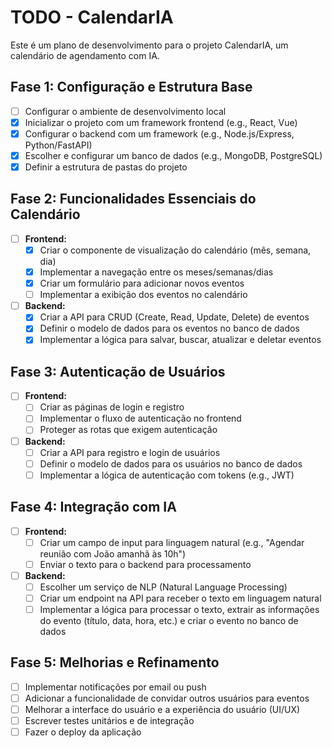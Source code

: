 # TODO - CalendarIA

Este é um plano de desenvolvimento para o projeto CalendarIA, um calendário de agendamento com IA.

## Fase 1: Configuração e Estrutura Base

- [ ] Configurar o ambiente de desenvolvimento local
- [x] Inicializar o projeto com um framework frontend (e.g., React, Vue)
- [x] Configurar o backend com um framework (e.g., Node.js/Express, Python/FastAPI)
- [x] Escolher e configurar um banco de dados (e.g., MongoDB, PostgreSQL)
- [x] Definir a estrutura de pastas do projeto

## Fase 2: Funcionalidades Essenciais do Calendário

- [ ] **Frontend:**
    - [x] Criar o componente de visualização do calendário (mês, semana, dia)
    - [x] Implementar a navegação entre os meses/semanas/dias
    - [x] Criar um formulário para adicionar novos eventos
    - [ ] Implementar a exibição dos eventos no calendário
- [ ] **Backend:**
    - [x] Criar a API para CRUD (Create, Read, Update, Delete) de eventos
    - [x] Definir o modelo de dados para os eventos no banco de dados
    - [x] Implementar a lógica para salvar, buscar, atualizar e deletar eventos

## Fase 3: Autenticação de Usuários

- [ ] **Frontend:**
    - [ ] Criar as páginas de login e registro
    - [ ] Implementar o fluxo de autenticação no frontend
    - [ ] Proteger as rotas que exigem autenticação
- [ ] **Backend:**
    - [ ] Criar a API para registro e login de usuários
    - [ ] Definir o modelo de dados para os usuários no banco de dados
    - [ ] Implementar a lógica de autenticação com tokens (e.g., JWT)

## Fase 4: Integração com IA

- [ ] **Frontend:**
    - [ ] Criar um campo de input para linguagem natural (e.g., "Agendar reunião com João amanhã às 10h")
    - [ ] Enviar o texto para o backend para processamento
- [ ] **Backend:**
    - [ ] Escolher um serviço de NLP (Natural Language Processing)
    - [ ] Criar um endpoint na API para receber o texto em linguagem natural
    - [ ] Implementar a lógica para processar o texto, extrair as informações do evento (título, data, hora, etc.) e criar o evento no banco de dados

## Fase 5: Melhorias e Refinamento

- [ ] Implementar notificações por email ou push
- [ ] Adicionar a funcionalidade de convidar outros usuários para eventos
- [ ] Melhorar a interface do usuário e a experiência do usuário (UI/UX)
- [ ] Escrever testes unitários e de integração
- [ ] Fazer o deploy da aplicação
